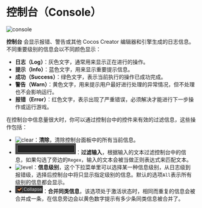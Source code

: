 # 控制台（Console）

![console](https://cloud.githubusercontent.com/assets/344547/9423605/021a5b0a-48fe-11e5-93d9-d728d4c81eef.png)

**控制台** 会显示报错、警告或其他 Cocos Creator 编辑器和引擎生成的日志信息。不同重要级别的信息会以不同颜色显示：

- **日志（Log）**：灰色文字，通常用来显示正在进行的操作。
- **提示（Info）**：蓝色文字，用来显示重要提示信息。
- **成功（Success）**：绿色文字，表示当前执行的操作已成功完成。
- **警告（Warn）**：黄色文字，用来提示用户最好进行处理的异常情况，但不处理也不会影响运行。
- **报错（Error）**：红色文字，表示出现了严重错误，必须解决才能进行下一步操作或运行游戏。

在控制台中信息量很大时，你可以通过控制台中的控件来有效的过滤信息，这些操作包括：

- ![clear](console/clear.png)：**清除**，清除控制台面板中的所有当前信息。
- ![filter](console/filter.png)：**过滤输入**，根据输入的文本过滤控制台中的信息，如果勾选了旁边的`Regex`，输入的文本会被当做正则表达式来匹配文本。
- ![level](console/levels.png)：**信息级别**，这个下拉菜单里可以选择某一种信息级别，从日志级到报错级，选择后控制台中将只显示指定级别的信息。默认的选项`All`表示所有级别的信息都会显示。
- ![collapse](console/collapse.png)：**合并同类信息**，该选项处于激活状态时，相同而重复的信息会被合并成一条，在信息旁边会以黄色数字提示有多少条同类信息被合并了。

